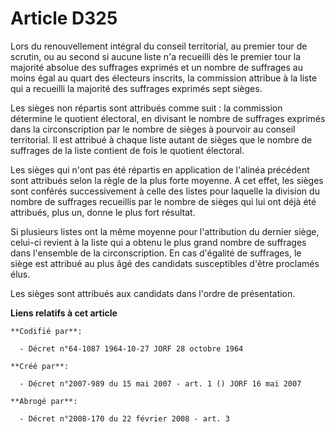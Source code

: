 # Article D325

Lors du renouvellement intégral du conseil territorial, au premier tour de scrutin, ou au second si aucune liste n'a
recueilli dès le premier tour la majorité absolue des suffrages exprimés et un nombre de suffrages au moins égal au quart des
électeurs inscrits, la commission attribue à la liste qui a recueilli la majorité des suffrages exprimés sept sièges.

Les sièges non répartis sont attribués comme suit : la commission détermine le quotient électoral, en divisant le nombre de
suffrages exprimés dans la circonscription par le nombre de sièges à pourvoir au conseil territorial. Il est attribué à
chaque liste autant de sièges que le nombre de suffrages de la liste contient de fois le quotient électoral.

Les sièges qui n'ont pas été répartis en application de l'alinéa précédent sont attribués selon la règle de la plus forte
moyenne. A cet effet, les sièges sont conférés successivement à celle des listes pour laquelle la division du nombre de
suffrages recueillis par le nombre de sièges qui lui ont déjà été attribués, plus un, donne le plus fort résultat.

Si plusieurs listes ont la même moyenne pour l'attribution du dernier siège, celui-ci revient à la liste qui a obtenu le plus
grand nombre de suffrages dans l'ensemble de la circonscription. En cas d'égalité de suffrages, le siège est attribué au plus
âgé des candidats susceptibles d'être proclamés élus.

Les sièges sont attribués aux candidats dans l'ordre de présentation.

**Liens relatifs à cet article**

	**Codifié par**:

	  - Décret n°64-1087 1964-10-27 JORF 28 octobre 1964

	**Créé par**:

	  - Décret n°2007-989 du 15 mai 2007 - art. 1 () JORF 16 mai 2007

	**Abrogé par**:

	  - Décret n°2008-170 du 22 février 2008 - art. 3
